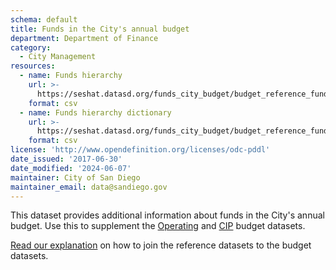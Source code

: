```yaml
---
schema: default
title: Funds in the City's annual budget
department: Department of Finance
category:
  - City Management
resources:
  - name: Funds hierarchy
    url: >-
      https://seshat.datasd.org/funds_city_budget/budget_reference_funds_datasd.csv
    format: csv
  - name: Funds hierarchy dictionary
    url: >-
      https://seshat.datasd.org/funds_city_budget/budget_reference_funds_dictionary_datasd.csv
    format: csv
license: 'http://www.opendefinition.org/licenses/odc-pddl'
date_issued: '2017-06-30'
date_modified: '2024-06-07'
maintainer: City of San Diego
maintainer_email: data@sandiego.gov
---
```

This dataset provides additional information about funds in the City's annual budget. Use this to supplement the [Operating](/datasets/operating-budget/) and [CIP](/datasets/capital-budget-fy/) budget datasets. 
<!--more-->

[Read our explanation](/budget-topic/) on how to join the reference datasets to the budget datasets.